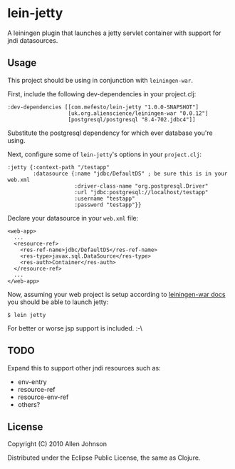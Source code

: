# lein-jetty

A leiningen plugin that launches a jetty servlet container with support for jndi datasources.

## Usage

This project should be using in conjunction with `leiningen-war`.

First, include the following dev-dependencies in your project.clj:

    :dev-dependencies [[com.mefesto/lein-jetty "1.0.0-SNAPSHOT"]
                       [uk.org.alienscience/leiningen-war "0.0.12"]
                       [postgresql/postgresql "8.4-702.jdbc4"]]

Substitute the postgresql dependency for which ever database you're using.

Next, configure some of `lein-jetty`'s options in your `project.clj`:

    :jetty {:context-path "/testapp"
            :datasource {:name "jdbc/DefaultDS" ; be sure this is in your web.xml
                         :driver-class-name "org.postgresql.Driver"
                         :url "jdbc:postgresql://localhost/testapp"
                         :username "testapp"
                         :password "testapp"}}

Declare your datasource in your `web.xml` file:

    <web-app>
      ...
      <resource-ref>
        <res-ref-name>jdbc/DefaultDS</res-ref-name>
        <res-type>javax.sql.DataSource</res-type>
        <res-auth>Container</res-auth>
      </resource-ref>
      ...
    </web-app>

Now, assuming your web project is setup according to [leiningen-war docs](https://github.com/alienscience/leiningen-war) you should be able to launch jetty:

    $ lein jetty

For better or worse jsp support is included. :-\

## TODO

Expand this to support other jndi resources such as:
  * env-entry
  * resource-ref
  * resource-env-ref
  * others?

## License

Copyright (C) 2010 Allen Johnson

Distributed under the Eclipse Public License, the same as Clojure.

